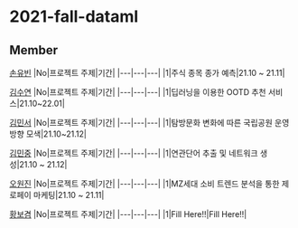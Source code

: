 # 2021-fall-dataml

## Member

[손유빈](https://github.com/YubeenSon)
|No|프로젝트 주제|기간|
|---|---|---|
|1|주식 종목 종가 예측|21.10 ~ 21.11|

[김수연](https://github.com/happiesoo41)
|No|프로젝트 주제|기간|
|---|---|---|
|1|딥러닝을 이용한 OOTD 추천 서비스|21.10~22.01|

[김민서](https://github.com/ms9648)
|No|프로젝트 주제|기간|
|---|---|---|
|1|탐방문화 변화에 따른 국립공원 운영방향 모색|21.10~21.12|

[김민중](https://github.com/solbat)
|No|프로젝트 주제|기간|
|---|---|---|
|1|연관단어 추출 및 네트워크 생성|21.10 ~ 21.12|

[오원진](https://github.com/keepproceeding)
|No|프로젝트 주제|기간|
|---|---|---|
|1|MZ세대 소비 트렌드 분석을 통한 제로페이 마케팅|21.10 ~ 21.11|

[황보겸](https://github.com/aerojohn1223)
|No|프로젝트 주제|기간|
|---|---|---|
|1|Fill Here!!|Fill Here!!|
